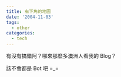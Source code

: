 ```yaml
---
title: 右下角的地圖
date: '2004-11-03'
tags:
  - other
categories:
  - tech
---
```

有沒有搞錯阿？哪來那麼多澳洲人看我的 Blog？  
  
該不會都是 Bot 吧 =\_=